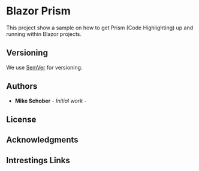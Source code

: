 # Blazor Prism

This project show a sample on how to get Prism (Code Highlighting) up and running within Blazor projects.


## Versioning

We use [SemVer](http://semver.org/) for versioning. 


## Authors

* **Mike Schober** - *Initial work* - 


## License



## Acknowledgments


## Intrestings Links 